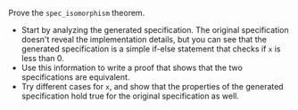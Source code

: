 Prove the `spec_isomorphism` theorem.
  - Start by analyzing the generated specification. The original specification doesn't reveal the implementation details, but you can see that the generated specification is a simple if-else statement that checks if `x` is less than 0.
  - Use this information to write a proof that shows that the two specifications are equivalent.
  - Try different cases for `x`, and show that the properties of the generated specification hold true for the original specification as well.
